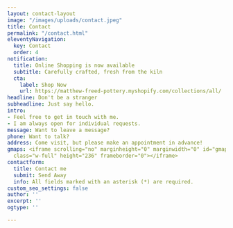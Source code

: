 ```yaml
---
layout: contact-layout
image: "/images/uploads/contact.jpeg"
title: Contact
permalink: "/contact.html"
eleventyNavigation:
  key: Contact
  order: 4
notification:
  title: Online Shopping is now available
  subtitle: Carefully crafted, fresh from the kiln
  cta:
    label: Shop Now
    url: https://matthew-freed-pottery.myshopify.com/collections/all/
headline: Don't be a stranger
subheadline: Just say hello.
intro:
- Feel free to get in touch with me.
- I am always open for individual requests.
message: Want to leave a message?
phone: Want to talk?
address: Come visit, but please make an appointment in advance!
gmaps: <iframe scrolling="no" marginheight="0" marginwidth="0" id="gmap_canvas" src="https://maps.google.com/maps?amp;height=236&amp;hl=en&amp;q=740%20Jackson%20Ave,%20Vancouver%20Vancouver+(Matthew%20Freed%20Pottery)&amp;t=&amp;z=15&amp;ie=UTF8&amp;iwloc=B&amp;output=embed&amp;key=AIzaSyCFHnnqdvlsho-1eAgbRZwmIgqmq_X9jpI"
  class="w-full" height="236" frameborder="0"></iframe>
contactform:
  title: Contact me
  submit: Send Away
  info: All fields marked with an asterisk (*) are required.
custom_seo_settings: false
author: ''
excerpt: ''
ogtype: ''

---
```

